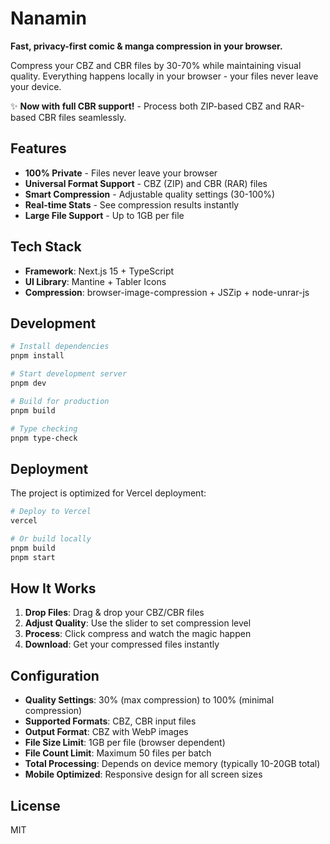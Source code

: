 # Nanamin

**Fast, privacy-first comic & manga compression in your browser.**

Compress your CBZ and CBR files by 30-70% while maintaining visual quality. Everything happens locally in your browser - your files never leave your device.

✨ **Now with full CBR support!** - Process both ZIP-based CBZ and RAR-based CBR files seamlessly.

## Features

- **100% Private** - Files never leave your browser
- **Universal Format Support** - CBZ (ZIP) and CBR (RAR) files
- **Smart Compression** - Adjustable quality settings (30-100%)
- **Real-time Stats** - See compression results instantly
- **Large File Support** - Up to 1GB per file

## Tech Stack

- **Framework**: Next.js 15 + TypeScript
- **UI Library**: Mantine + Tabler Icons
- **Compression**: browser-image-compression + JSZip + node-unrar-js

## Development

```bash
# Install dependencies
pnpm install

# Start development server
pnpm dev

# Build for production
pnpm build

# Type checking
pnpm type-check
```

## Deployment

The project is optimized for Vercel deployment:

```bash
# Deploy to Vercel
vercel

# Or build locally
pnpm build
pnpm start
```

## How It Works

1. **Drop Files**: Drag & drop your CBZ/CBR files
2. **Adjust Quality**: Use the slider to set compression level
3. **Process**: Click compress and watch the magic happen
4. **Download**: Get your compressed files instantly

## Configuration

- **Quality Settings**: 30% (max compression) to 100% (minimal compression)
- **Supported Formats**: CBZ, CBR input files
- **Output Format**: CBZ with WebP images
- **File Size Limit**: 1GB per file (browser dependent)
- **File Count Limit**: Maximum 50 files per batch
- **Total Processing**: Depends on device memory (typically 10-20GB total)
- **Mobile Optimized**: Responsive design for all screen sizes

## License

MIT
